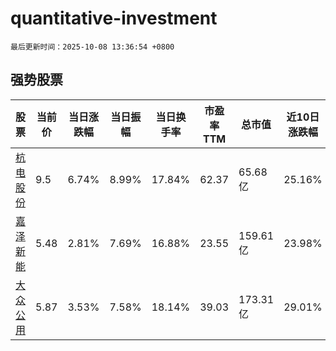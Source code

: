 # quantitative-investment

`最后更新时间：2025-10-08 13:36:54 +0800`

## 强势股票

|股票|当前价|当日涨跌幅|当日振幅|当日换手率|市盈率TTM|总市值|近10日涨跌幅|
|----|----|----|----|----|----|----|----|
|[杭电股份](https://xueqiu.com/S/SH603618)|9.5|6.74%|8.99%|17.84%|62.37|65.68亿|25.16%|
|[嘉泽新能](https://xueqiu.com/S/SH601619)|5.48|2.81%|7.69%|16.88%|23.55|159.61亿|23.98%|
|[大众公用](https://xueqiu.com/S/SH600635)|5.87|3.53%|7.58%|18.14%|39.03|173.31亿|29.01%|
